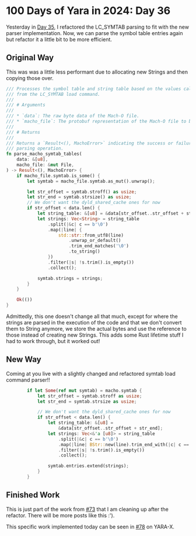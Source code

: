 # 100 Days of Yara in 2024: Day 36
Yesterday in [Day 35](https://jacoblatonis.me/posts/100-days-of-yara-2024-day-35), I refactored the LC_SYMTAB parsing to fit with the new parser implementation. Now, we can parse the symbol table entries again but refactor it a little bit to be more efficient.

## Original Way
This was was a little less performant due to allocating new Strings and then copying those over.

```rust
/// Processes the symbol table and string table based on the values calculated
/// from the LC_SYMTAB load command.
///
/// # Arguments
///
/// * `data`: The raw byte data of the Mach-O file.
/// * `macho_file`: The protobuf representation of the Mach-O file to be populated.
///
/// # Returns
///
/// Returns a `Result<(), MachoError>` indicating the success or failure of the
/// parsing operation.
fn parse_macho_symtab_tables(
    data: &[u8],
    macho_file: &mut File,
) -> Result<(), MachoError> {
    if macho_file.symtab.is_some() {
        let symtab = macho_file.symtab.as_mut().unwrap();

        let str_offset = symtab.stroff() as usize;
        let str_end = symtab.strsize() as usize;
        // We don't want the dyld_shared_cache ones for now
        if str_offset < data.len() {
            let string_table: &[u8] = &data[str_offset..str_offset + str_end];
            let strings: Vec<String> = string_table
                .split(|&c| c == b'\0')
                .map(|line| {
                    std::str::from_utf8(line)
                        .unwrap_or_default()
                        .trim_end_matches('\0')
                        .to_string()
                })
                .filter(|s| !s.trim().is_empty())
                .collect();

            symtab.strings = strings;
        }
    }

    Ok(())
}
```

Admittedly, this one doesn't change all that much, except for where the strings are parsed in the execution of the code and that we don't convert them to String anymore, we store the actual bytes and use the reference to those instead of creating new Strings. This adds some Rust lifetime stuff I had to work through, but it worked out!

## New Way
Coming at you live with a slightly changed and refactored symtab load command parser!!

```rust
        if let Some(ref mut symtab) = macho.symtab {
            let str_offset = symtab.stroff as usize;
            let str_end = symtab.strsize as usize;

            // We don't want the dyld_shared_cache ones for now
            if str_offset < data.len() {
                let string_table: &[u8] =
                    &data[str_offset..str_offset + str_end];
                let strings: Vec<&'a [u8]> = string_table
                    .split(|&c| c == b'\0')
                    .map(|line| BStr::new(line).trim_end_with(|c| c == '\0'))
                    .filter(|s| !s.trim().is_empty())
                    .collect();

                symtab.entries.extend(strings);
            }
        }
```

## Finished Work
This is just part of the work from [#73](https://github.com/VirusTotal/yara-x/pull/73) that I am cleaning up after the refactor. There will be more posts like this :').

This specific work implemented today can be seen in [#78](https://github.com/VirusTotal/yara-x/pull/78) on YARA-X.